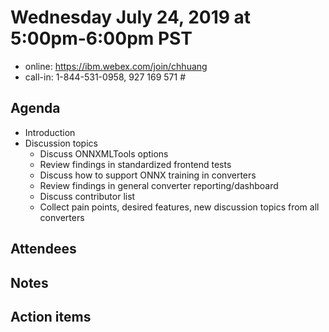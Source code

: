 # Wednesday July 24, 2019 at 5:00pm-6:00pm PST
* online: https://ibm.webex.com/join/chhuang
* call-in: 1-844-531-0958, 927 169 571 #

## Agenda
* Introduction
* Discussion topics
    * Discuss ONNXMLTools options
    * Review findings in standardized frontend tests
    * Discuss how to support ONNX training in converters
    * Review findings in general converter reporting/dashboard 
    * Discuss contributor list
    * Collect pain points, desired features, new discussion topics from all converters

## Attendees 

## Notes

## Action items
